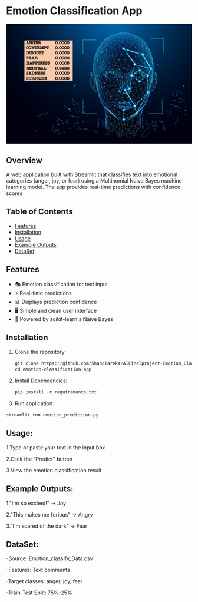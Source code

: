 # Emotion Classification App

![Emotion Classification](emotion_picture.png)

## Overview
A web application built with Streamlit that classifies text into emotional categories (anger, joy, or fear) using a Multinomial Naive Bayes machine learning model. The app provides real-time predictions with confidence scores

## Table of Contents
- [Features](#features)
- [Installation](#Installation)
- [Usage](#Usage)
- [Example Outputs](#Example-Outputs)
- [DataSet](#DataSet)


## Features
- 🎭 Emotion classification for text input
- ⚡ Real-time predictions
- 📊 Displays prediction confidence
- 🖥️ Simple and clean user interface
- 🤖 Powered by scikit-learn's Naive Bayes

## Installation

1. Clone the repository:
   ```python
   git clone https://github.com/ShahdTarek4/AIFinalproject-Emotion_Classification
   cd emotion-classification-app
    ```

2. Install Dependencies:
   ```python
   pip install -r requirements.txt
   ```

3. Run application:
  ```python
  streamlit run emotion_prediction.py
  ```

## Usage:
1.Type or paste your text in the input box

2.Click the "Predict" button

3.View the emotion classification result

## Example Outputs:
1."I'm so excited!" → Joy

2."This makes me furious" → Angry

3."I'm scared of the dark" → Fear

## DataSet:
-Source: Emotion_classify_Data.csv

-Features: Text comments

-Target classes: anger, joy, fear

-Train-Test Split: 75%-25%



   
